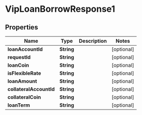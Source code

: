 

# VipLoanBorrowResponse1


## Properties

| Name | Type | Description | Notes |
|------------ | ------------- | ------------- | -------------|
|**loanAccountId** | **String** |  |  [optional] |
|**requestId** | **String** |  |  [optional] |
|**loanCoin** | **String** |  |  [optional] |
|**isFlexibleRate** | **String** |  |  [optional] |
|**loanAmount** | **String** |  |  [optional] |
|**collateralAccountId** | **String** |  |  [optional] |
|**collateralCoin** | **String** |  |  [optional] |
|**loanTerm** | **String** |  |  [optional] |



